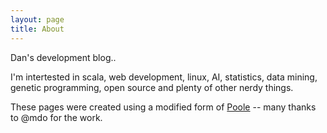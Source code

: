 ```yaml
---
layout: page
title: About
---
```


Dan's development blog.. 

I'm intertested in scala, web development, linux, AI, statistics, data mining, genetic programming, open source and plenty of other nerdy things.

These pages were created using a modified form of <a href="http://getpoole.com">Poole</a> -- many thanks to @mdo for the work.
